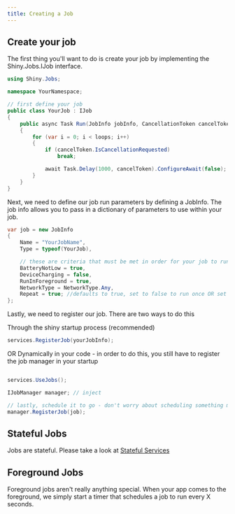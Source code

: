 ```yaml
---
title: Creating a Job
---
```

## Create your job

The first thing you'll want to do is create your job by implementing the Shiny.Jobs.IJob interface.

```csharp
using Shiny.Jobs;

namespace YourNamespace;

// first define your job
public class YourJob : IJob
{
    public async Task Run(JobInfo jobInfo, CancellationToken cancelToken)
    {
        for (var i = 0; i < loops; i++)
        {
            if (cancelToken.IsCancellationRequested)
                break;

            await Task.Delay(1000, cancelToken).ConfigureAwait(false);
        }
    }
}
```

Next, we need to define our job run parameters by defining a JobInfo. The job info allows you to pass in a dictionary of parameters to use within your job.

```csharp
var job = new JobInfo
{
    Name = "YourJobName",
    Type = typeof(YourJob),

    // these are criteria that must be met in order for your job to run
    BatteryNotLow = true,
    DeviceCharging = false,
    RunInForeground = true,
    NetworkType = NetworkType.Any,
    Repeat = true; //defaults to true, set to false to run once OR set it inside a job to cancel further execution
};

```

Lastly, we need to register our job.  There are two ways to do this

Through the shiny startup process (recommended)

```csharp
services.RegisterJob(yourJobInfo);
```

OR Dynamically in your code - in order to do this, you still have to register the job manager in your startup

```csharp

services.UseJobs();

IJobManager manager; // inject

// lastly, schedule it to go - don't worry about scheduling something more than once, we just update if your job name matches an existing one
manager.RegisterJob(job);
```


## Stateful Jobs

Jobs are stateful.  Please take a look at [Stateful Services](../../other/statefulservices)

## Foreground Jobs

Foreground jobs aren't really anything special.  When your app comes to the foreground, we simply start a timer that schedules a job to run every X seconds.  